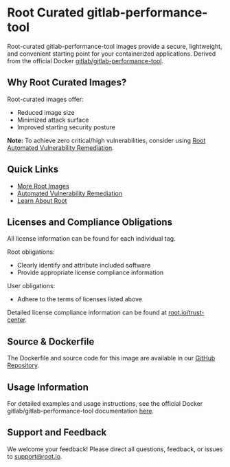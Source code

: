 # Root Curated gitlab-performance-tool

Root-curated gitlab-performance-tool images provide a secure, lightweight, and convenient starting point for your containerized applications. Derived from the official Docker [gitlab/gitlab-performance-tool](https://hub.docker.com/r/gitlab/gitlab-performance-tool).

## Why Root Curated Images?
Root-curated images offer:
- Reduced image size
- Minimized attack surface
- Improved starting security posture

**Note:** To achieve zero critical/high vulnerabilities, consider using [Root Automated Vulnerability Remediation](https://app.root.io).

## Quick Links
- [More Root Images](https://images.root.io)
- [Automated Vulnerability Remediation](https://app.root.io)
- [Learn About Root](https://www.root.io)

## Licenses and Compliance Obligations
All license information can be found for each individual tag.

Root obligations:
- Clearly identify and attribute included software
- Provide appropriate license compliance information

User obligations:
- Adhere to the terms of licenses listed above

Detailed license compliance information can be found at [root.io/trust-center](https://root.io/trust-center).

## Source & Dockerfile
The Dockerfile and source code for this image are available in our [GitHub Repository](https://github.com/rootio-avr/public-image-catalog/tree/main/debian/gitlab-performance-tool/).

## Usage Information
For detailed examples and usage instructions, see the official Docker gitlab/gitlab-performance-tool documentation [here](https://hub.docker.com/r/gitlab/gitlab-performance-tool).

## Support and Feedback
We welcome your feedback! Please direct all questions, feedback, or issues to [support@root.io](mailto:support@root.io).